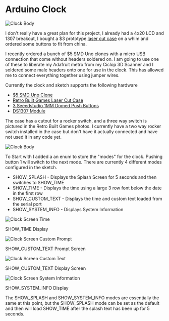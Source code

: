 # Arduino Clock

![Clock Body](https://garthvh.com/assets/img/arduino_clock/clock_body.jpg)

I don't really have a great plan for this project, I already had a 4x20 LCD and 1307 breakout, I bought a $3 prototype [laser cut case](http://www.retrobuiltgames.com/the-build-page/arduino-clock-case/) on a whim and ordered some buttons to fit from china.

I recently ordered a bunch of $5 SMD Uno clones with a micro USB connection that come without headers soldered on. I am going to use one of these to liberate my Adafruit metro from my Ciclop 3D Scanner and I soldered some male headers onto one for use in the clock. This has allowed me to connect everything together using jumper wires.

Currently the clock and sketch supports the following hardware

* [$5 SMD Uno Clone](http://www.dxsoul.com/product/improved-version-uno-r3-atmega328p-development-board-parts-compatible-with-arduino-yellow-901426437)
* [Retro Built Games Laser Cut Case](http://www.retrobuiltgames.com/the-build-page/arduino-clock-case/)
* [3 Seeedstudio 1MM Domed Push Buttons](http://www.dx.com/p/seeedstudio-12mm-domed-push-buttons-set-black-white-6-pcs-399276)
* [DS1307 Module](http://www.dx.com/p/i2c-rtc-ds1307-24c32-real-time-clock-module-for-arduino-blue-149493)

The case has a cutout for a rocker switch, and a three way switch is pictured in the Retro Built Games photos.  I currently have a two way rocker switch installed in the case but don't have it actually connected and have not used it in any code yet.

![Clock Body](https://garthvh.com/assets/img/arduino_clock/clock_top.jpg)

To Start with I added a an enum to store the "modes" for the clock.  Pushing button 1 will switch to the next mode.  There are currently 4 different modes configured in the sketch.

* SHOW_SPLASH - Displays the Splash Screen for 5 seconds and then switches to SHOW_TIME
* SHOW_TIME - Displays the time using a large 3 row font below the date in the first row
* SHOW_CUSTOM_TEXT - Displays the time and custom text loaded from the serial port
* SHOW_SYSTEM_INFO - Displays System Information
 
![Clock Screen Time](https://garthvh.com/assets/img/arduino_clock/clock_screen_time.jpg)

SHOW_TIME Display

![Clock Screen Custom Prompt](https://garthvh.com/assets/img/arduino_clock/clock_screen_custom_1.jpg)

SHOW_CUSTOM_TEXT Prompt Screen

![Clock Screen Custom Text](https://garthvh.com/assets/img/arduino_clock/clock_screen_custom_2.jpg)

SHOW_CUSTOM_TEXT Display Screen

![Clock Screen System Information](https://garthvh.com/assets/img/arduino_clock/clock_screen_info.jpg)

SHOW_SYSTEM_INFO Display

The SHOW_SPLASH and SHOW_SYSTEM_INFO modes are essentially the same at this point, but the SHOW_SPLASH mode can be set as the default and then will load SHOW_TIME after the splash text has been up for 5 seconds. 

